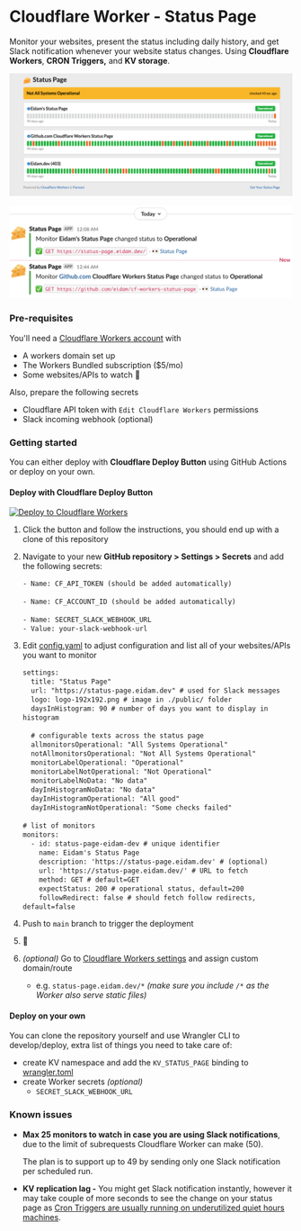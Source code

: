 # Cloudflare Worker - Status Page

Monitor your websites, present the status including daily history, and get Slack notification whenever your website status changes. Using **Cloudflare Workers**, **CRON Triggers,** and **KV storage**.

![Status Page](.gitbook/assets/status_page_screenshot.png)

![Slack notifications](.gitbook/assets/slack_screenshot.png)

### Pre-requisites

You'll need a [Cloudflare Workers account](https://dash.cloudflare.com/sign-up/workers) with

* A workers domain set up
* The Workers Bundled subscription \($5/mo\)
* Some websites/APIs to watch 🙂

Also, prepare the following secrets

* Cloudflare API token with `Edit Cloudflare Workers` permissions
* Slack incoming webhook \(optional\)

### Getting started

You can either deploy with **Cloudflare Deploy Button** using GitHub Actions or deploy on your own.

#### Deploy with Cloudflare Deploy Button

[![Deploy to Cloudflare Workers](https://camo.githubusercontent.com/1f3d0b4d44a2c3f12c78bd02bae907169430e04d728006db9f97a4befa64c886/68747470733a2f2f6465706c6f792e776f726b6572732e636c6f7564666c6172652e636f6d2f627574746f6e3f706169643d74727565)](https://deploy.workers.cloudflare.com/?url=https://github.com/eidam/cf-workers-status-page&paid=true)

1. Click the button and follow the instructions, you should end up with a clone of this repository
2. Navigate to your new **GitHub repository &gt; Settings &gt; Secrets** and add the following secrets:

   ```text
   - Name: CF_API_TOKEN (should be added automatically)

   - Name: CF_ACCOUNT_ID (should be added automatically)

   - Name: SECRET_SLACK_WEBHOOK_URL
   - Value: your-slack-webhook-url
   ```

3. Edit [config.yaml](https://github.com/eidam/cf-workers-status-page/blob/main/config.yaml) to adjust configuration and list all of your websites/APIs you want to monitor

   ```text
   settings:
     title: "Status Page"
     url: "https://status-page.eidam.dev" # used for Slack messages
     logo: logo-192x192.png # image in ./public/ folder
     daysInHistogram: 90 # number of days you want to display in histogram

     # configurable texts across the status page
     allmonitorsOperational: "All Systems Operational"
     notAllmonitorsOperational: "Not All Systems Operational"
     monitorLabelOperational: "Operational"
     monitorLabelNotOperational: "Not Operational"
     monitorLabelNoData: "No data"
     dayInHistogramNoData: "No data"
     dayInHistogramOperational: "All good"
     dayInHistogramNotOperational: "Some checks failed"

   # list of monitors
   monitors:
     - id: status-page-eidam-dev # unique identifier
       name: Eidam's Status Page
       description: 'https://status-page.eidam.dev' # (optional)
       url: 'https://status-page.eidam.dev/' # URL to fetch
       method: GET # default=GET
       expectStatus: 200 # operational status, default=200
       followRedirect: false # should fetch follow redirects, default=false
   ```

4. Push to `main` branch to trigger the deployment
5. 🎉
6. _\(optional\)_ Go to [Cloudflare Workers settings](https://dash.cloudflare.com/?to=/workers) and assign custom domain/route
   * e.g. `status-page.eidam.dev/*` _\(make sure you include `/*` as the Worker also serve static files\)_

#### Deploy on your own

You can clone the repository yourself and use Wrangler CLI to develop/deploy, extra list of things you need to take care of:

* create KV namespace and add the `KV_STATUS_PAGE` binding to [wrangler.toml](https://github.com/eidam/cf-workers-github-releases/blob/main/wrangler.toml)
* create Worker secrets _\(optional\)_
  * `SECRET_SLACK_WEBHOOK_URL`

### Known issues

* **Max 25 monitors to watch in case you are using Slack notifications**, due to the limit of subrequests Cloudflare Worker can make \(50\).

  The plan is to support up to 49 by sending only one Slack notification per scheduled run.

* **KV replication lag -** You might get Slack notification instantly, however it may take couple of more seconds to see the change on your status page as [Cron Triggers are usually running on underutilized quiet hours machines](https://blog.cloudflare.com/introducing-cron-triggers-for-cloudflare-workers/#how-are-you-able-to-offer-this-feature-at-no-additional-cost).

